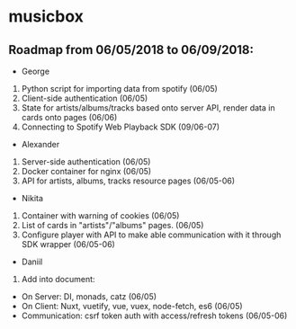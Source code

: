 # musicbox

## Roadmap from 06/05/2018 to 06/09/2018:

* George
1. Python script for importing data from spotify (06/05)
2. Client-side authentication (06/05)
3. State for artists/albums/tracks based onto server API, render data in cards onto pages (06/06)
4. Connecting to Spotify Web Playback SDK (09/06-07)

* Alexander
1. Server-side authentication (06/05)
2. Docker container for nginx (06/05)
3. API for artists, albums, tracks resource pages (06/05-06)

* Nikita
1. Container with warning of cookies (06/05)
2. List of cards in "artists"/"albums" pages. (06/05)
3. Configure player with API to make able communication with it through SDK wrapper (06/05-06)

* Daniil
1. Add into document:
  - On Server: DI, monads, catz (06/05)
  - On Client: Nuxt, vuetify, vue, vuex, node-fetch, es6 (06/05)
  - Communication: csrf token auth with access/refresh tokens (06/05-06)
